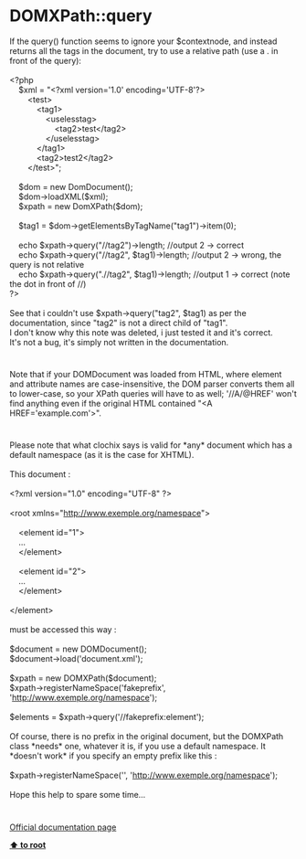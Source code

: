 # DOMXPath::query




<div class="phpcode"><span class="html">
If the query() function seems to ignore your $contextnode, and instead returns all the tags in the document, try to use a relative path (use a . in front of the query):<br><br><span class="default">&lt;?php<br>&#xA0; &#xA0; $xml </span><span class="keyword">= </span><span class="string">&quot;&lt;?xml version=&apos;1.0&apos; encoding=&apos;UTF-8&apos;?&gt;<br>&#xA0; &#xA0; &#xA0; &#xA0; &lt;test&gt;<br>&#xA0; &#xA0; &#xA0; &#xA0; &#xA0; &#xA0; &lt;tag1&gt;<br>&#xA0; &#xA0; &#xA0; &#xA0; &#xA0; &#xA0; &#xA0; &#xA0; &lt;uselesstag&gt;<br>&#xA0; &#xA0; &#xA0; &#xA0; &#xA0; &#xA0; &#xA0; &#xA0; &#xA0; &#xA0; &lt;tag2&gt;test&lt;/tag2&gt;<br>&#xA0; &#xA0; &#xA0; &#xA0; &#xA0; &#xA0; &#xA0; &#xA0; &lt;/uselesstag&gt;<br>&#xA0; &#xA0; &#xA0; &#xA0; &#xA0; &#xA0; &lt;/tag1&gt;<br>&#xA0; &#xA0; &#xA0; &#xA0; &#xA0; &#xA0; &lt;tag2&gt;test2&lt;/tag2&gt;<br>&#xA0; &#xA0; &#xA0; &#xA0; &lt;/test&gt;&quot;</span><span class="keyword">;<br>&#xA0;&#xA0; <br>&#xA0; &#xA0; </span><span class="default">$dom </span><span class="keyword">= new </span><span class="default">DomDocument</span><span class="keyword">();<br>&#xA0; &#xA0; </span><span class="default">$dom</span><span class="keyword">-&gt;</span><span class="default">loadXML</span><span class="keyword">(</span><span class="default">$xml</span><span class="keyword">);<br>&#xA0; &#xA0; </span><span class="default">$xpath </span><span class="keyword">= new </span><span class="default">DomXPath</span><span class="keyword">(</span><span class="default">$dom</span><span class="keyword">);<br>&#xA0;&#xA0; <br>&#xA0; &#xA0; </span><span class="default">$tag1 </span><span class="keyword">= </span><span class="default">$dom</span><span class="keyword">-&gt;</span><span class="default">getElementsByTagName</span><span class="keyword">(</span><span class="string">&quot;tag1&quot;</span><span class="keyword">)-&gt;</span><span class="default">item</span><span class="keyword">(</span><span class="default">0</span><span class="keyword">);<br>&#xA0;&#xA0; <br>&#xA0; &#xA0; echo </span><span class="default">$xpath</span><span class="keyword">-&gt;</span><span class="default">query</span><span class="keyword">(</span><span class="string">&quot;//tag2&quot;</span><span class="keyword">)-&gt;</span><span class="default">length</span><span class="keyword">; </span><span class="comment">//output 2 -&gt; correct<br>&#xA0; &#xA0; </span><span class="keyword">echo </span><span class="default">$xpath</span><span class="keyword">-&gt;</span><span class="default">query</span><span class="keyword">(</span><span class="string">&quot;//tag2&quot;</span><span class="keyword">, </span><span class="default">$tag1</span><span class="keyword">)-&gt;</span><span class="default">length</span><span class="keyword">; </span><span class="comment">//output 2 -&gt; wrong, the query is not relative<br>&#xA0; &#xA0; </span><span class="keyword">echo </span><span class="default">$xpath</span><span class="keyword">-&gt;</span><span class="default">query</span><span class="keyword">(</span><span class="string">&quot;.//tag2&quot;</span><span class="keyword">, </span><span class="default">$tag1</span><span class="keyword">)-&gt;</span><span class="default">length</span><span class="keyword">; </span><span class="comment">//output 1 -&gt; correct (note the dot in front of //)<br></span><span class="default">?&gt;<br></span><br>See that i couldn&apos;t use $xpath-&gt;query(&quot;tag2&quot;, $tag1) as per the documentation, since &quot;tag2&quot; is not a direct child of &quot;tag1&quot;.<br>I don&apos;t know why this note was deleted, i just tested it and it&apos;s correct.<br>It&apos;s not a bug, it&apos;s simply not written in the documentation.</span>
</div>
  

#


<div class="phpcode"><span class="html">
Note that if your DOMDocument was loaded from HTML, where element and attribute names are case-insensitive, the DOM parser converts them all to lower-case, so your XPath queries will have to as well; &apos;//A/@HREF&apos; won&apos;t find anything even if the original HTML contained &quot;&lt;A HREF=&apos;example.com&apos;&gt;&quot;.</span>
</div>
  

#


<div class="phpcode"><span class="html">
Please note that what clochix says is valid for *any* document which has a default namespace (as it is the case for XHTML).<br><br>This document :<br><br>&lt;?xml version=&quot;1.0&quot; encoding=&quot;UTF-8&quot; ?&gt;<br><br>&lt;root xmlns=&quot;<a href="http://www.exemple.org/namespace" rel="nofollow" target="_blank">http://www.exemple.org/namespace</a>&quot;&gt;<br><br>&#xA0; &#xA0; &lt;element id=&quot;1&quot;&gt;<br>&#xA0; &#xA0; ...<br>&#xA0; &#xA0; &lt;/element&gt;<br><br>&#xA0; &#xA0; &lt;element id=&quot;2&quot;&gt;<br>&#xA0; &#xA0; ...<br>&#xA0; &#xA0; &lt;/element&gt;<br><br>&lt;/element&gt;<br><br>must be accessed this way :<br><br>$document = new DOMDocument();<br>$document-&gt;load(&apos;document.xml&apos;);<br><br>$xpath = new DOMXPath($document);<br>$xpath-&gt;registerNameSpace(&apos;fakeprefix&apos;, &apos;<a href="http://www.exemple.org/namespace" rel="nofollow" target="_blank">http://www.exemple.org/namespace</a>&apos;);<br><br>$elements = $xpath-&gt;query(&apos;//fakeprefix:element&apos;);<br><br>Of course, there is no prefix in the original document, but the DOMXPath class *needs* one, whatever it is, if you use a default namespace. It *doesn&apos;t work* if you specify an empty prefix like this :<br><br>$xpath-&gt;registerNameSpace(&apos;&apos;, &apos;<a href="http://www.exemple.org/namespace" rel="nofollow" target="_blank">http://www.exemple.org/namespace</a>&apos;);<br><br>Hope this help to spare some time...</span>
</div>
  

#

[Official documentation page](https://www.php.net/manual/en/domxpath.query.php)

**[⬆ to root](/)**